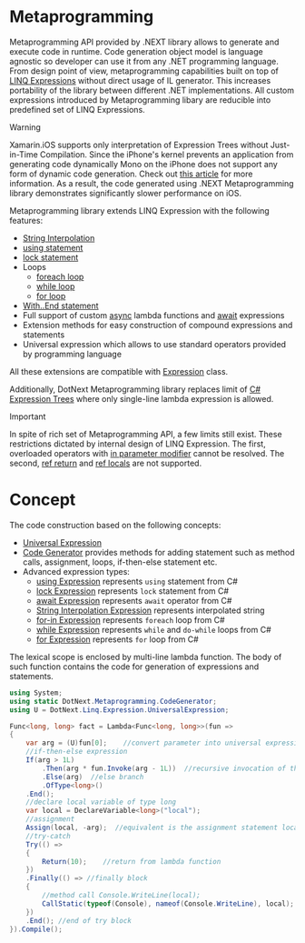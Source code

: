 Metaprogramming
====
Metaprogramming API provided by .NEXT library allows to generate and execute code in runtime. Code generation object model is language agnostic so developer can use it from any .NET programming language. From design point of view, metaprogramming capabilities built on top of [LINQ Expressions](https://docs.microsoft.com/en-us/dotnet/api/system.linq.expressions) without direct usage of IL generator. This increases portability of the library between different .NET implementations. All custom expressions introduced by Metaprogramming libary are reducible into predefined set of LINQ Expressions.

> [!WARNING]
> Xamarin.iOS supports only interpretation of Expression Trees without Just-in-Time Compilation. Since the iPhone's kernel prevents an application from generating code dynamically Mono on the iPhone does not support any form of dynamic code generation. Check out [this article](https://docs.microsoft.com/en-us/xamarin/ios/internals/limitations) for more information. As a result, the code generated using .NEXT Metaprogramming library demonstrates significantly slower performance on iOS.

Metaprogramming library extends LINQ Expression with the following features:
* [String Interpolation](https://docs.microsoft.com/en-us/dotnet/csharp/language-reference/tokens/interpolated)
* [using statement](https://docs.microsoft.com/en-us/dotnet/csharp/language-reference/keywords/using-statement)
* [lock statement](https://docs.microsoft.com/en-us/dotnet/csharp/language-reference/keywords/lock-statement)
* Loops
    * [foreach loop](https://docs.microsoft.com/en-us/dotnet/csharp/language-reference/keywords/foreach-in)
    * [while loop](https://docs.microsoft.com/en-us/dotnet/csharp/language-reference/keywords/while)
    * [for loop](https://docs.microsoft.com/en-us/dotnet/csharp/language-reference/keywords/for)
* [With..End statement](https://docs.microsoft.com/en-us/dotnet/visual-basic/language-reference/statements/with-end-with-statement)
* Full support of custom [async](https://docs.microsoft.com/en-us/dotnet/csharp/language-reference/keywords/async) lambda functions and [await](https://docs.microsoft.com/en-us/dotnet/csharp/language-reference/keywords/await) expressions
* Extension methods for easy construction of compound expressions and statements
* Universal expression which allows to use standard operators provided by programming language

All these extensions are compatible with [Expression](https://docs.microsoft.com/en-us/dotnet/api/system.linq.expressions.expression) class.

Additionally, DotNext Metaprogramming library replaces limit of [C# Expression Trees](https://docs.microsoft.com/en-us/dotnet/csharp/programming-guide/concepts/expression-trees/) where only single-line lambda expression is allowed.

> [!IMPORTANT]
> In spite of rich set of Metaprogramming API, a few limits still exist. These restrictions dictated by internal design of LINQ Expression. The first, overloaded operators with [in parameter modifier](https://docs.microsoft.com/en-us/dotnet/csharp/language-reference/keywords/in-parameter-modifier) cannot be resolved. The second, [ref return](https://docs.microsoft.com/en-us/dotnet/csharp/language-reference/keywords/ref#reference-return-values) and [ref locals](https://docs.microsoft.com/en-us/dotnet/csharp/language-reference/keywords/ref#ref-locals) are not supported.

# Concept
The code construction based on the following concepts:
* [Universal Expression](universal.md)
* [Code Generator](../../api/DotNext.Metaprogramming.CodeGenerator.yml) provides methods for adding statement such as method calls, assignment, loops, if-then-else statement etc.
* Advanced expression types:
    * [using Expression](../../api/DotNext.Linq.Expressions.UsingExpression.yml) represents `using` statement from C#
    * [lock Expression](../../api/DotNext.Linq.Expressions.LockExpression.yml) represents `lock` statement from C#
    * [await Expression](../../api/DotNext.Linq.Expressions.AwaitExpression.yml) represents `await` operator from C#
    * [String Interpolation Expression](../../api/DotNext.Linq.Expressions.InterpolationExpression.yml) represents interpolated string
    * [for-in Expression](../../api/DotNext.Linq.Expressions.ForEachExpression.yml) represents `foreach` loop from C#
    * [while Expression](../../api/DotNext.Linq.Expressions.WhileExpression.yml) represents `while` and `do-while` loops from C#
    * [for Expression](../../api/DotNext.Linq.Expressions.ForExpression.yml) represents `for` loop from C#

The lexical scope is enclosed by multi-line lambda function. The body of such function contains the code for generation of expressions and statements.

```csharp
using System;
using static DotNext.Metaprogramming.CodeGenerator;
using U = DotNext.Linq.Expression.UniversalExpression;

Func<long, long> fact = Lambda<Func<long, long>>(fun => 
{
    var arg = (U)fun[0];    //convert parameter into universal expression
    //if-then-else expression
    If(arg > 1L)
        .Then(arg * fun.Invoke(arg - 1L))  //recursive invocation of the current lambda function
        .Else(arg)  //else branch
        .OfType<long>()
    .End();
    //declare local variable of type long
    var local = DeclareVariable<long>("local");
    //assignment
    Assign(local, -arg);  //equivalent is the assignment statement local = -arg
    //try-catch
    Try(() => 
    {
        Return(10);    //return from lambda function
    })
    .Finally(() => //finally block
    {  
        //method call Console.WriteLine(local);
        CallStatic(typeof(Console), nameof(Console.WriteLine), local);
    })
    .End(); //end of try block
}).Compile();
```